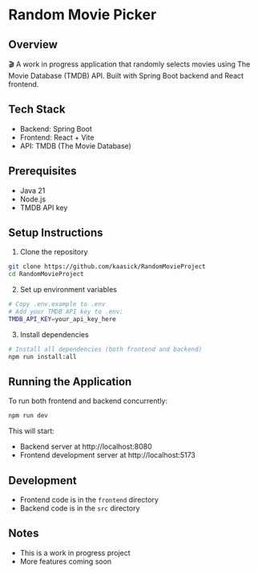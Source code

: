 # Random Movie Picker

## Overview
🎬 A work in progress application that randomly selects movies using The Movie Database (TMDB) API. Built with Spring Boot backend and React frontend.

## Tech Stack
- Backend: Spring Boot
- Frontend: React + Vite
- API: TMDB (The Movie Database)

## Prerequisites
- Java 21
- Node.js
- TMDB API key

## Setup Instructions

1. Clone the repository
```bash
git clone https://github.com/kaasick/RandomMovieProject
cd RandomMovieProject
```

2. Set up environment variables
```bash
# Copy .env.example to .env
# Add your TMDB API key to .env:
TMDB_API_KEY=your_api_key_here
```

3. Install dependencies
```bash
# Install all dependencies (both frontend and backend)
npm run install:all
```

## Running the Application

To run both frontend and backend concurrently:
```bash
npm run dev
```

This will start:
- Backend server at http://localhost:8080
- Frontend development server at http://localhost:5173

## Development
- Frontend code is in the `frontend` directory
- Backend code is in the `src` directory

## Notes
- This is a work in progress project
- More features coming soon
